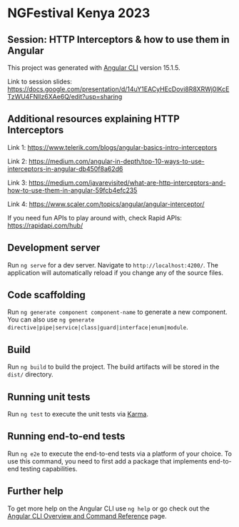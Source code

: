 # NGFestival Kenya 2023
## Session: HTTP Interceptors & how to use them in Angular

This project was generated with [Angular CLI](https://github.com/angular/angular-cli) version 15.1.5.

Link to session slides: https://docs.google.com/presentation/d/14uY1EACyHEcDovi8R8XRWj0lKcETzWU4FNllz6XAe6Q/edit?usp=sharing

## Additional resources explaining HTTP Interceptors

Link 1: https://www.telerik.com/blogs/angular-basics-intro-interceptors

Link 2: https://medium.com/angular-in-depth/top-10-ways-to-use-interceptors-in-angular-db450f8a62d6

Link 3: https://medium.com/javarevisited/what-are-http-interceptors-and-how-to-use-them-in-angular-59fcb4efc235

Link 4: https://www.scaler.com/topics/angular/angular-interceptor/

If you need fun APIs to play around with, check Rapid APIs: https://rapidapi.com/hub/

## Development server

Run `ng serve` for a dev server. Navigate to `http://localhost:4200/`. The application will automatically reload if you change any of the source files.

## Code scaffolding

Run `ng generate component component-name` to generate a new component. You can also use `ng generate directive|pipe|service|class|guard|interface|enum|module`.

## Build

Run `ng build` to build the project. The build artifacts will be stored in the `dist/` directory.

## Running unit tests

Run `ng test` to execute the unit tests via [Karma](https://karma-runner.github.io).

## Running end-to-end tests

Run `ng e2e` to execute the end-to-end tests via a platform of your choice. To use this command, you need to first add a package that implements end-to-end testing capabilities.

## Further help

To get more help on the Angular CLI use `ng help` or go check out the [Angular CLI Overview and Command Reference](https://angular.io/cli) page.
